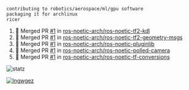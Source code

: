 ```
contributing to robotics/aerospace/ml/gpu software
packaging it for archlinux
ricer
```

<!--START_SECTION:activity-->
1. 🎉 Merged PR [#1](https://github.com/ros-noetic-arch/ros-noetic-tf2-kdl/pull/1) in [ros-noetic-arch/ros-noetic-tf2-kdl](https://github.com/ros-noetic-arch/ros-noetic-tf2-kdl)
2. 🎉 Merged PR [#1](https://github.com/ros-noetic-arch/ros-noetic-tf2-geometry-msgs/pull/1) in [ros-noetic-arch/ros-noetic-tf2-geometry-msgs](https://github.com/ros-noetic-arch/ros-noetic-tf2-geometry-msgs)
3. 🎉 Merged PR [#1](https://github.com/ros-noetic-arch/ros-noetic-pluginlib/pull/1) in [ros-noetic-arch/ros-noetic-pluginlib](https://github.com/ros-noetic-arch/ros-noetic-pluginlib)
4. 🎉 Merged PR [#1](https://github.com/ros-noetic-arch/ros-noetic-polled-camera/pull/1) in [ros-noetic-arch/ros-noetic-polled-camera](https://github.com/ros-noetic-arch/ros-noetic-polled-camera)
5. 🎉 Merged PR [#1](https://github.com/ros-noetic-arch/ros-noetic-tf-conversions/pull/1) in [ros-noetic-arch/ros-noetic-tf-conversions](https://github.com/ros-noetic-arch/ros-noetic-tf-conversions)
<!--END_SECTION:activity-->


![statz](https://github-readme-stats.vercel.app/api?username=acxz&include_all_commits=true&show_icons=true)

[![lngwgez](https://github-readme-stats.vercel.app/api/top-langs/?username=acxz&layout=compact)](https://github.com/acxz/github-readme-stats)


<!--
**acxz/acxz** is a ✨ _special_ ✨ repository because its `README.md` (this file) appears on your GitHub profile.

Here are some ideas to get you started:

- 🔭 I’m currently working on ...
- 🌱 I’m currently learning ...
- 👯 I’m looking to collaborate on ...
- 🤔 I’m looking for help with ...
- 💬 Ask me about ...
- 📫 How to reach me: ...
- 😄 Pronouns: ...
- ⚡ Fun fact: ...
-->
